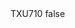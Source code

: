 <?xml version="1.0" encoding="UTF-8"?>
<CustomMetadata xmlns="http://soap.sforce.com/2006/04/metadata">
    <label>TXU710</label>
    <protected>false</protected>
</CustomMetadata>
